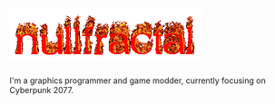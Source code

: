 # ![nullfractal](fire-text.gif)

I'm a graphics programmer and game modder, currently focusing on Cyberpunk 2077.
